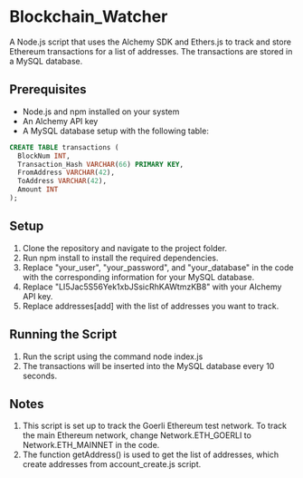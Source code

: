 # Blockchain_Watcher
A Node.js script that uses the Alchemy SDK and Ethers.js to track and store Ethereum transactions for a list of addresses. The transactions are stored in a MySQL database.

## Prerequisites
- Node.js and npm installed on your system
- An Alchemy API key
- A MySQL database setup with the following table:
```sql
CREATE TABLE transactions (
  BlockNum INT,
  Transaction_Hash VARCHAR(66) PRIMARY KEY,
  FromAddress VARCHAR(42),
  ToAddress VARCHAR(42),
  Amount INT
);
```
## Setup
1. Clone the repository and navigate to the project folder.
2. Run npm install to install the required dependencies.
3. Replace "your_user", "your_password", and "your_database" in the code with the corresponding information for your MySQL database.
4. Replace "LI5Jac5S56Yek1xbJSsicRhKAWtmzKB8" with your Alchemy API key.
5. Replace addresses[add] with the list of addresses you want to track.
## Running the Script
1. Run the script using the command node index.js
2. The transactions will be inserted into the MySQL database every 10 seconds.
## Notes
1. This script is set up to track the Goerli Ethereum test network. To track the main Ethereum network, change Network.ETH_GOERLI to Network.ETH_MAINNET in the code.
2. The function getAddress() is used to get the list of addresses, which create addresses from account_create.js script.
